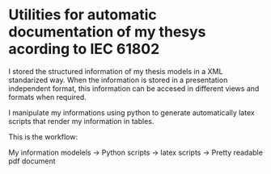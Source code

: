 Utilities for automatic documentation of my thesys acording to IEC 61802
===============================================================================

I stored the structured information of my thesis models in a XML standarized way. When the information 
is stored in a presentation independent format, this information can be accesed in 
different views and formats when required. 

I manipulate my informations using python to generate automatically latex scripts that render my information in tables. 

This is the workflow:

My information modelels -> Python scripts -> latex scripts -> Pretty readable pdf document
